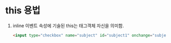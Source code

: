 # this 용법

1. inline 이벤트 속성에 기술된 this는 태그객체 자신을 의미함. 
    ```html
    <input type="checkbox" name="subject" id="subject1" onchange="subjectChanged(this);">
    ```